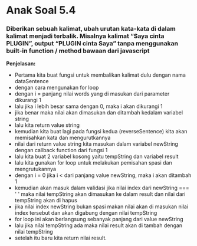 # Anak Soal 5.4

### Diberikan sebuah kalimat, ubah urutan kata-kata di dalam kalimat menjadi terbalik. Misalnya kalimat “Saya cinta PLUGIN”, output “PLUGIN cinta Saya” tanpa menggunakan built-in function / method bawaan dari javascript

**Penjelasan:**

  - Pertama kita buat fungsi untuk membalikan kalimat dulu dengan nama dataSentence
  - dengan cara mengunakan for loop
  - dengan i = panjang nilai words yang di masukan dari parameter dikurangi 1
  - lalu jika i lebih besar sama dengan 0, maka i akan dikurangi 1
  - jika benar maka nilai akan dimasukan dan ditambah kedalam variabel string
  - lalu kita return value string
  - kemudian kita buat lagi pada fungsi kedua (reverseSentence) kita akan memisahkan kata dan mengurutkannya
  - nilai dari return value string kita masukan dalam variabel newString dengan callback function dari fungsi 1
  - lalu kita buat 2 variabel kosong yaitu tempString dan variabel result
  - lalu kita gunakan for loop untuk melakukan pemisahan spasi dan mengrutukannya
  - dengan i = 0 jika i < dari panjang value newString, maka i akan ditambah 1
  - kemudian akan masuk dalam validasi jika nilai index dari newString === ' ' maka nilai tempString akan dimasukan ke dalam result dan nilai dari tempString akan di hapus
  - jika nilai index newString bukan spasi makan nilai akan di masukan nilai index tersebut dan akan digabung dengan nilai tempString
  - for loop ini akan berlangsung sebanyak panjang dari value newString
  - lalu jika nilai tempString ada maka nilai result akan di tambah dengan nilai tempString
  - setelah itu baru kita return nilai result.
